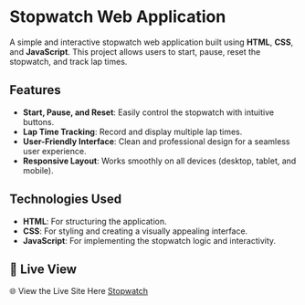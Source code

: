 # Stopwatch Web Application

A simple and interactive stopwatch web application built using **HTML**, **CSS**, and **JavaScript**. 
This project allows users to start, pause, reset the stopwatch, and track lap times.

## Features

- **Start, Pause, and Reset**: Easily control the stopwatch with intuitive buttons.
- **Lap Time Tracking**: Record and display multiple lap times.
- **User-Friendly Interface**: Clean and professional design for a seamless user experience.
- **Responsive Layout**: Works smoothly on all devices (desktop, tablet, and mobile).

## Technologies Used

- **HTML**: For structuring the application.
- **CSS**: For styling and creating a visually appealing interface.
- **JavaScript**: For implementing the stopwatch logic and interactivity.

## 🚀 **Live View**  
🌐  View the Live Site Here [Stopwatch ](https://web-stopwatch-app.netlify.app) 
